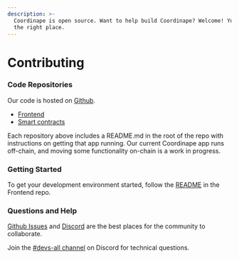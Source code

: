 ```yaml
---
description: >-
  Coordinape is open source. Want to help build Coordinape? Welcome! You are in
  the right place.
---
```


# Contributing

### Code Repositories

Our code is hosted on [Github](http://github.com/coordinape/).

* [Frontend](https://github.com/coordinape/coordinape)
* [Smart contracts](https://github.com/coordinape/coordinape-protocol)

Each repository above includes a README.md in the root of the repo with instructions on getting that app running. Our current Coordinape app runs off-chain, and moving some functionality on-chain is a work in progress.

### Getting Started

To get your development environment started, follow the [README](https://github.com/coordinape/coordinape-backend/blob/main/README.md) in the Frontend repo.

### Questions and Help

[Github Issues](https://github.com/coordinape/coordinape/issues) and [Discord](https://discord.gg/c5RY92Edqv) are the best places for the community to collaborate.

Join the [#devs-all channel](https://discord.gg/gBPMAmQ48p) on Discord for technical questions.
